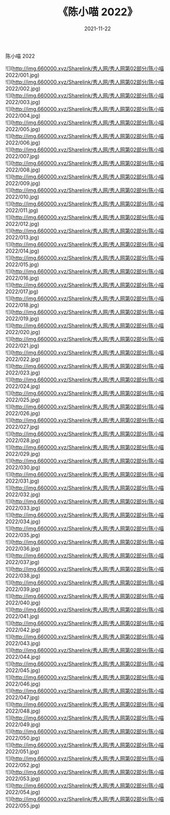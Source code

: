 ﻿---
layout: post
title:  《陈小喵 2022》
date:   2021-11-22
img: http://img.660000.xyz/Sharelink/秀人网/秀人网第02部分/陈小喵 2022/000.jpg
categories: [美女, 清纯, 唯美]
---

陈小喵 2022

  ![](http://img.660000.xyz/Sharelink/秀人网/秀人网第02部分/陈小喵 2022/001.jpg) <br> ![](http://img.660000.xyz/Sharelink/秀人网/秀人网第02部分/陈小喵 2022/002.jpg) <br> ![](http://img.660000.xyz/Sharelink/秀人网/秀人网第02部分/陈小喵 2022/003.jpg) <br> ![](http://img.660000.xyz/Sharelink/秀人网/秀人网第02部分/陈小喵 2022/004.jpg) <br> ![](http://img.660000.xyz/Sharelink/秀人网/秀人网第02部分/陈小喵 2022/005.jpg) <br> ![](http://img.660000.xyz/Sharelink/秀人网/秀人网第02部分/陈小喵 2022/006.jpg) <br> ![](http://img.660000.xyz/Sharelink/秀人网/秀人网第02部分/陈小喵 2022/007.jpg) <br> ![](http://img.660000.xyz/Sharelink/秀人网/秀人网第02部分/陈小喵 2022/008.jpg) <br> ![](http://img.660000.xyz/Sharelink/秀人网/秀人网第02部分/陈小喵 2022/009.jpg) <br> ![](http://img.660000.xyz/Sharelink/秀人网/秀人网第02部分/陈小喵 2022/010.jpg) <br> ![](http://img.660000.xyz/Sharelink/秀人网/秀人网第02部分/陈小喵 2022/011.jpg) <br> ![](http://img.660000.xyz/Sharelink/秀人网/秀人网第02部分/陈小喵 2022/012.jpg) <br> ![](http://img.660000.xyz/Sharelink/秀人网/秀人网第02部分/陈小喵 2022/013.jpg) <br> ![](http://img.660000.xyz/Sharelink/秀人网/秀人网第02部分/陈小喵 2022/014.jpg) <br> ![](http://img.660000.xyz/Sharelink/秀人网/秀人网第02部分/陈小喵 2022/015.jpg) <br> ![](http://img.660000.xyz/Sharelink/秀人网/秀人网第02部分/陈小喵 2022/016.jpg) <br> ![](http://img.660000.xyz/Sharelink/秀人网/秀人网第02部分/陈小喵 2022/017.jpg) <br> ![](http://img.660000.xyz/Sharelink/秀人网/秀人网第02部分/陈小喵 2022/018.jpg) <br> ![](http://img.660000.xyz/Sharelink/秀人网/秀人网第02部分/陈小喵 2022/019.jpg) <br> ![](http://img.660000.xyz/Sharelink/秀人网/秀人网第02部分/陈小喵 2022/020.jpg) <br> ![](http://img.660000.xyz/Sharelink/秀人网/秀人网第02部分/陈小喵 2022/021.jpg) <br> ![](http://img.660000.xyz/Sharelink/秀人网/秀人网第02部分/陈小喵 2022/022.jpg) <br> ![](http://img.660000.xyz/Sharelink/秀人网/秀人网第02部分/陈小喵 2022/023.jpg) <br> ![](http://img.660000.xyz/Sharelink/秀人网/秀人网第02部分/陈小喵 2022/024.jpg) <br> ![](http://img.660000.xyz/Sharelink/秀人网/秀人网第02部分/陈小喵 2022/025.jpg) <br> ![](http://img.660000.xyz/Sharelink/秀人网/秀人网第02部分/陈小喵 2022/026.jpg) <br> ![](http://img.660000.xyz/Sharelink/秀人网/秀人网第02部分/陈小喵 2022/027.jpg) <br> ![](http://img.660000.xyz/Sharelink/秀人网/秀人网第02部分/陈小喵 2022/028.jpg) <br> ![](http://img.660000.xyz/Sharelink/秀人网/秀人网第02部分/陈小喵 2022/029.jpg) <br> ![](http://img.660000.xyz/Sharelink/秀人网/秀人网第02部分/陈小喵 2022/030.jpg) <br> ![](http://img.660000.xyz/Sharelink/秀人网/秀人网第02部分/陈小喵 2022/031.jpg) <br> ![](http://img.660000.xyz/Sharelink/秀人网/秀人网第02部分/陈小喵 2022/032.jpg) <br> ![](http://img.660000.xyz/Sharelink/秀人网/秀人网第02部分/陈小喵 2022/033.jpg) <br> ![](http://img.660000.xyz/Sharelink/秀人网/秀人网第02部分/陈小喵 2022/034.jpg) <br> ![](http://img.660000.xyz/Sharelink/秀人网/秀人网第02部分/陈小喵 2022/035.jpg) <br> ![](http://img.660000.xyz/Sharelink/秀人网/秀人网第02部分/陈小喵 2022/036.jpg) <br> ![](http://img.660000.xyz/Sharelink/秀人网/秀人网第02部分/陈小喵 2022/037.jpg) <br> ![](http://img.660000.xyz/Sharelink/秀人网/秀人网第02部分/陈小喵 2022/038.jpg) <br> ![](http://img.660000.xyz/Sharelink/秀人网/秀人网第02部分/陈小喵 2022/039.jpg) <br> ![](http://img.660000.xyz/Sharelink/秀人网/秀人网第02部分/陈小喵 2022/040.jpg) <br> ![](http://img.660000.xyz/Sharelink/秀人网/秀人网第02部分/陈小喵 2022/041.jpg) <br> ![](http://img.660000.xyz/Sharelink/秀人网/秀人网第02部分/陈小喵 2022/042.jpg) <br> ![](http://img.660000.xyz/Sharelink/秀人网/秀人网第02部分/陈小喵 2022/043.jpg) <br> ![](http://img.660000.xyz/Sharelink/秀人网/秀人网第02部分/陈小喵 2022/044.jpg) <br> ![](http://img.660000.xyz/Sharelink/秀人网/秀人网第02部分/陈小喵 2022/045.jpg) <br> ![](http://img.660000.xyz/Sharelink/秀人网/秀人网第02部分/陈小喵 2022/046.jpg) <br> ![](http://img.660000.xyz/Sharelink/秀人网/秀人网第02部分/陈小喵 2022/047.jpg) <br> ![](http://img.660000.xyz/Sharelink/秀人网/秀人网第02部分/陈小喵 2022/048.jpg) <br> ![](http://img.660000.xyz/Sharelink/秀人网/秀人网第02部分/陈小喵 2022/049.jpg) <br> ![](http://img.660000.xyz/Sharelink/秀人网/秀人网第02部分/陈小喵 2022/050.jpg) <br> ![](http://img.660000.xyz/Sharelink/秀人网/秀人网第02部分/陈小喵 2022/051.jpg) <br> ![](http://img.660000.xyz/Sharelink/秀人网/秀人网第02部分/陈小喵 2022/052.jpg) <br> ![](http://img.660000.xyz/Sharelink/秀人网/秀人网第02部分/陈小喵 2022/053.jpg) <br> ![](http://img.660000.xyz/Sharelink/秀人网/秀人网第02部分/陈小喵 2022/054.jpg) <br> ![](http://img.660000.xyz/Sharelink/秀人网/秀人网第02部分/陈小喵 2022/055.jpg) <br>